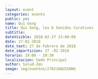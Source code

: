 ```yaml
---
layout: event
categories: evento
public: yes
name: Qui Gong
title: Qui Gong, los 6 Sonidos Curativos
subtitle:
dateVisible: 2018-02-27 23:00:00
date: 27-02-2018
date_text: 27 de Febrero de 2018
date_imparticion: 27 -02-2018
horario: 19:00 - 20:30
localizacion: Sede Principal
author: Salud-Zen
image: img/eventos/270218QUIGONG
---
```

